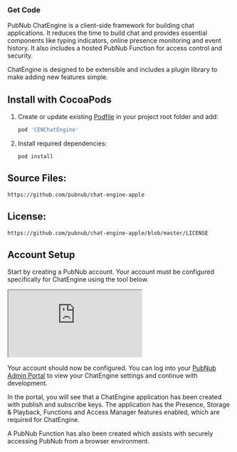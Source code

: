 ### Get Code

PubNub ChatEngine is a client-side framework for building chat applications. It reduces the time to 
build chat and provides essential components like typing indicators, online presence monitoring and 
event history. It also includes a hosted PubNub Function for access control and security.

ChatEngine is designed to be extensible and includes a plugin library to make adding new features 
simple.

## Install with CocoaPods

1. Create or update existing [Podfile](https://guides.cocoapods.org/syntax/podfile.html) in your 
project root folder and add:
   ```ruby
   pod 'CENChatEngine'
   ```
2. Install required dependencies:
   ```text
   pod install
   ```

## Source Files:

```text
https://github.com/pubnub/chat-engine-apple
```

## License:

```text
https://github.com/pubnub/chat-engine-apple/blob/master/LICENSE
```

## Account Setup

Start by creating a PubNub account. Your account must be configured specifically for ChatEngine 
using the tool below.

<iframe src="https://chatengine-quickstart-app.pubnub.com/signup" title="ChatEngine Automagic Setup" class="chatengine-auto-setup"></iframe>

Your account should now be configured. You can log into your 
[PubNub Admin Portal](https://admin.pubnub.com) to view your ChatEngine settings and continue with 
development.

In the portal, you will see that a ChatEngine application has been created with publish and 
subscribe keys. The application has the Presence, Storage & Playback, Functions and Access Manager 
features enabled, which are required for ChatEngine.

A PubNub Function has also been created which assists with securely accessing PubNub from a browser
environment.